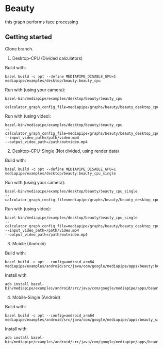 # Beauty

this graph performs face processing

## Getting started

Clone branch.

1. Desktop-CPU (Divided calculators)

Build with:
```
bazel build -c opt --define MEDIAPIPE_DISABLE_GPU=1 mediapipe/examples/desktop/beauty:beauty_cpu
```
Run with (using your camera):
```
bazel-bin/mediapipe/examples/desktop/beauty/beauty_cpu 
--calculator_graph_config_file=mediapipe/graphs/beauty/beauty_desktop_cpu.pbtxt
```
Run with (using video):
```
bazel-bin/mediapipe/examples/desktop/beauty/beauty_cpu 
--calculator_graph_config_file=mediapipe/graphs/beauty/beauty_desktop_cpu.pbtxt 
--input_video_path=/path/video.mp4 
--output_video_path=/path/outvideo.mp4
```

2. Desktop-CPU-Single (Not divided, using render data)

Build with:
```
bazel build -c opt --define MEDIAPIPE_DISABLE_GPU=1 mediapipe/examples/desktop/beauty:beauty_cpu_single
```
Run with (using your camera):
```
bazel-bin/mediapipe/examples/desktop/beauty/beauty_cpu_single 
--calculator_graph_config_file=mediapipe/graphs/beauty/beauty_desktop_cpu_single.pbtxt
```
Run with (using video):
```
bazel-bin/mediapipe/examples/desktop/beauty/beauty_cpu_single 
--calculator_graph_config_file=mediapipe/graphs/beauty/beauty_desktop_cpu_single.pbtxt 
--input_video_path=/path/video.mp4 
--output_video_path=/path/outvideo.mp4
```
3. Mobile (Android)

Build with:
```
bazel build -c opt --config=android_arm64 mediapipe/examples/android/src/java/com/google/mediapipe/apps/beauty:beautygpu
```
Install with:
```
adb install bazel-bin/mediapipe/examples/android/src/java/com/google/mediapipe/apps/beauty/beautygpu.apk
```

4. Mobile-Single (Android)

Build with:
```
bazel build -c opt --config=android_arm64 mediapipe/examples/android/src/java/com/google/mediapipe/apps/beauty_single:beautygpusingle
```
Install with:
```
adb install bazel-bin/mediapipe/examples/android/src/java/com/google/mediapipe/apps/beauty_single/beautygpusingle.apk
```

